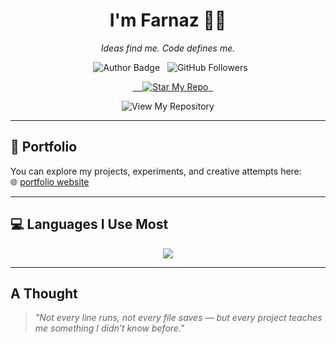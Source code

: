 <h1 align="center">I'm Farnaz 👩‍💻</h1>
<p align="center"><i>Ideas find me. Code defines me.</i></p>

<p align="center">
  <img src="https://img.shields.io/badge/Author-farnaztr-800000" alt="Author Badge" />
  <img src="https://img.shields.io/github/followers/farnaztr?style=social&label=Followers" alt="GitHub Followers" />
</p>

<p align="center">
    <a href="https://github.com/farnaztr/farnaztr">
    <img src="https://img.shields.io/badge/Star%20My%20Repo-800000?style=for-the-badge&logo=github" alt="Star My Repo" />
  </a>
</p>

<p align="center">
  <img src="https://img.shields.io/badge/View%20My%20Repository-800000?style=for-the-badge&logo=github" alt="View My Repository" />

</p>

---

## 🔗 Portfolio

You can explore my projects, experiments, and creative attempts here:  
🌐 [portfolio website](https://farnaztr.github.io/farnaz-portfolio/)

---

## 💻 Languages I Use Most

<p align="center">
<img src="https://github-readme-stats.vercel.app/api/top-langs/?username=farnaztr&layout=compact&langs_count=8&theme=dark&v=2&cache_bust=1720200000" />
</p>

---

## A Thought

> _"Not every line runs, not every file saves — but every project teaches me something I didn’t know before."_
